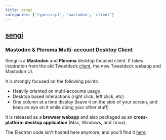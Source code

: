 ```yaml
---
title: sengi
categories: ['typescript', 'mastodon', 'client']
---
```

## [sengi](https://github.com/NicolasConstant/sengi)

### Mastodon & Pleroma Multi-account Desktop Client


Sengi is a **Mastodon** and **Pleroma** desktop focused client. It takes inspiration from the old Tweetdeck [client](https://static.makeuseof.com/wp-content/uploads/2012/02/muo-tweetdeck2b.png), the new Tweetdeck webapp and Mastodon UI. 

It is strongly focused on the following points:

  * Heavily oriented on multi-accounts usage 
  * Desktop based interactions (right click, left click, etc)
  * One column at a time display (leave it on the side of your screen, and keep an eye on it while doing your other stuff)

It is released as a **browser webapp** and also packaged as an **cross-platform desktop application** (Mac, Windows, and Linux).

The Electron code isn't hosted here anymore, and you'll find it [here](https://github.com/NicolasConstant/sengi-electron).
